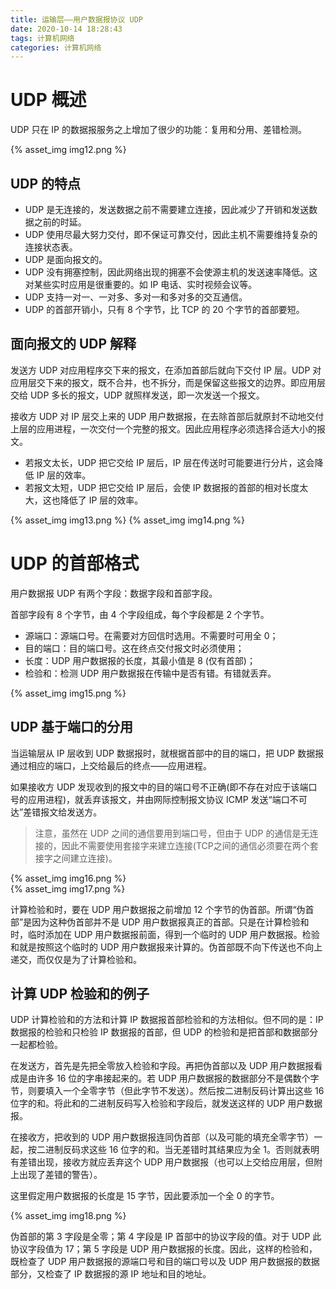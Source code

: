 ```yaml
---
title: 运输层——用户数据报协议 UDP
date: 2020-10-14 18:28:43
tags: 计算机网络
categories: 计算机网络
---
```


# UDP 概述
UDP 只在 IP 的数据报服务之上增加了很少的功能：复用和分用、差错检测。

{% asset_img img12.png %}

## UDP 的特点
* UDP 是无连接的，发送数据之前不需要建立连接，因此减少了开销和发送数据之前的时延。
* UDP 使用尽最大努力交付，即不保证可靠交付，因此主机不需要维持复杂的连接状态表。
* UDP 是面向报文的。
* UDP 没有拥塞控制，因此网络出现的拥塞不会使源主机的发送速率降低。这对某些实时应用是很重要的。如 IP 电话、实时视频会议等。 
* UDP 支持一对一、一对多、多对一和多对多的交互通信。
* UDP 的首部开销小，只有 8 个字节，比 TCP 的 20 个字节的首部要短。

## 面向报文的 UDP 解释
发送方 UDP 对应用程序交下来的报文，在添加首部后就向下交付 IP 层。UDP 对应用层交下来的报文，既不合并，也不拆分，而是保留这些报文的边界。即应用层交给 UDP 多长的报文，UDP 就照样发送，即一次发送一个报文。

接收方 UDP 对 IP 层交上来的 UDP 用户数据报，在去除首部后就原封不动地交付上层的应用进程，一次交付一个完整的报文。因此应用程序必须选择合适大小的报文。
* 若报文太长，UDP 把它交给 IP 层后，IP 层在传送时可能要进行分片，这会降低 IP 层的效率。
* 若报文太短，UDP 把它交给 IP 层后，会使 IP 数据报的首部的相对长度太大，这也降低了 IP 层的效率。

{% asset_img img13.png %}
{% asset_img img14.png %}

# UDP 的首部格式
用户数据报 UDP 有两个字段：数据字段和首部字段。

首部字段有 8 个字节，由 4 个字段组成，每个字段都是 2 个字节。
* 源端口：源端口号。在需要对方回信时选用。不需要时可用全 0；
* 目的端口：目的端口号。这在终点交付报文时必须使用；
* 长度：UDP 用户数据报的长度，其最小值是 8 (仅有首部)；
* 检验和：检测 UDP 用户数据报在传输中是否有错。有错就丢弃。

{% asset_img img15.png %}

## UDP 基于端口的分用
当运输层从 IP 层收到 UDP 数据报时，就根据首部中的目的端口，把 UDP 数据报通过相应的端口，上交给最后的终点——应用进程。

如果接收方 UDP 发现收到的报文中的目的端口号不正确(即不存在对应于该端口号的应用进程)，就丢弃该报文，并由网际控制报文协议 ICMP 发送“端口不可达”差错报文给发送方。

> 注意，虽然在 UDP 之间的通信要用到端口号，但由于 UDP 的通信是无连接的，因此不需要使用套接字来建立连接(TCP之间的通信必须要在两个套接字之间建立连接)。

{% asset_img img16.png %}
<br>
{% asset_img img17.png %}

计算检验和时，要在 UDP 用户数据报之前增加 12 个字节的伪首部。所谓“伪首部”是因为这种伪首部并不是 UDP 用户数据报真正的首部。只是在计算检验和时，临时添加在 UDP 用户数据报前面，得到一个临时的  UDP 用户数据报。检验和就是按照这个临时的 UDP 用户数据报来计算的。伪首部既不向下传送也不向上递交，而仅仅是为了计算检验和。
## 计算 UDP 检验和的例子
UDP 计算检验和的方法和计算 IP 数据报首部检验和的方法相似。但不同的是：IP数据报的检验和只检验 IP 数据报的首部，但 UDP 的检验和是把首部和数据部分一起都检验。

在发送方，首先是先把全零放入检验和字段。再把伪首部以及 UDP 用户数据报看成是由许多 16 位的字串接起来的。若 UDP 用户数据报的数据部分不是偶数个字节，则要填入一个全零字节（但此字节不发送）。然后按二进制反码计算出这些 16 位字的和。将此和的二进制反码写入检验和字段后，就发送这样的 UDP 用户数据报。

在接收方，把收到的 UDP 用户数据报连同伪首部（以及可能的填充全零字节）一起，按二进制反码求这些 16 位字的和。当无差错时其结果应为全 1。否则就表明有差错出现，接收方就应丢弃这个 UDP 用户数据报（也可以上交给应用层，但附上出现了差错的警告）。

这里假定用户数据报的长度是 15 字节，因此要添加一个全 0 的字节。

{% asset_img img18.png %}

伪首部的第 3 字段是全零；第 4 字段是 IP 首部中的协议字段的值。对于 UDP 此协议字段值为 17；第 5 字段是 UDP 用户数据报的长度。因此，这样的检验和，既检查了 UDP 用户数据报的源端口号和目的端口号以及 UDP 用户数据报的数据部分，又检查了 IP 数据报的源 IP 地址和目的地址。